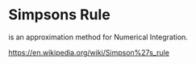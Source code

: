 # Simpsons Rule
is an approximation method for Numerical Integration.

https://en.wikipedia.org/wiki/Simpson%27s_rule
